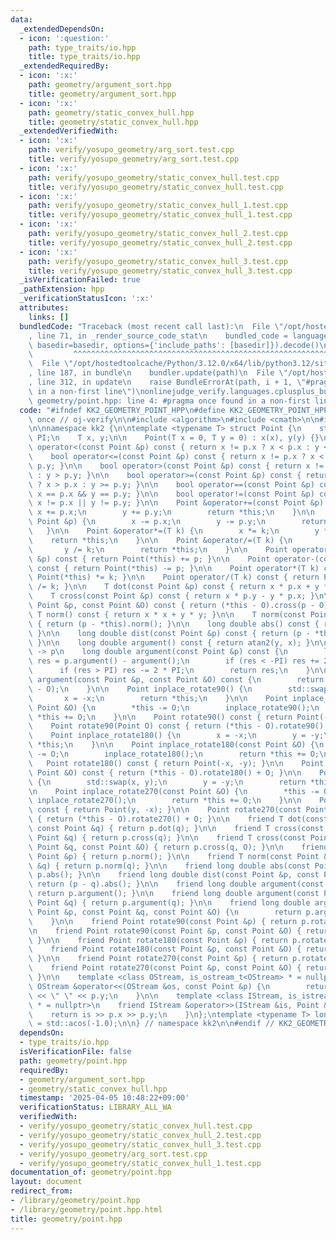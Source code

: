 ```yaml
---
data:
  _extendedDependsOn:
  - icon: ':question:'
    path: type_traits/io.hpp
    title: type_traits/io.hpp
  _extendedRequiredBy:
  - icon: ':x:'
    path: geometry/argument_sort.hpp
    title: geometry/argument_sort.hpp
  - icon: ':x:'
    path: geometry/static_convex_hull.hpp
    title: geometry/static_convex_hull.hpp
  _extendedVerifiedWith:
  - icon: ':x:'
    path: verify/yosupo_geometry/arg_sort.test.cpp
    title: verify/yosupo_geometry/arg_sort.test.cpp
  - icon: ':x:'
    path: verify/yosupo_geometry/static_convex_hull.test.cpp
    title: verify/yosupo_geometry/static_convex_hull.test.cpp
  - icon: ':x:'
    path: verify/yosupo_geometry/static_convex_hull_1.test.cpp
    title: verify/yosupo_geometry/static_convex_hull_1.test.cpp
  - icon: ':x:'
    path: verify/yosupo_geometry/static_convex_hull_2.test.cpp
    title: verify/yosupo_geometry/static_convex_hull_2.test.cpp
  - icon: ':x:'
    path: verify/yosupo_geometry/static_convex_hull_3.test.cpp
    title: verify/yosupo_geometry/static_convex_hull_3.test.cpp
  _isVerificationFailed: true
  _pathExtension: hpp
  _verificationStatusIcon: ':x:'
  attributes:
    links: []
  bundledCode: "Traceback (most recent call last):\n  File \"/opt/hostedtoolcache/Python/3.12.0/x64/lib/python3.12/site-packages/onlinejudge_verify/documentation/build.py\"\
    , line 71, in _render_source_code_stat\n    bundled_code = language.bundle(stat.path,\
    \ basedir=basedir, options={'include_paths': [basedir]}).decode()\n          \
    \         ^^^^^^^^^^^^^^^^^^^^^^^^^^^^^^^^^^^^^^^^^^^^^^^^^^^^^^^^^^^^^^^^^^^^^^^^^^^^^^^^^\n\
    \  File \"/opt/hostedtoolcache/Python/3.12.0/x64/lib/python3.12/site-packages/onlinejudge_verify/languages/cplusplus.py\"\
    , line 187, in bundle\n    bundler.update(path)\n  File \"/opt/hostedtoolcache/Python/3.12.0/x64/lib/python3.12/site-packages/onlinejudge_verify/languages/cplusplus_bundle.py\"\
    , line 312, in update\n    raise BundleErrorAt(path, i + 1, \"#pragma once found\
    \ in a non-first line\")\nonlinejudge_verify.languages.cplusplus_bundle.BundleErrorAt:\
    \ geometry/point.hpp: line 4: #pragma once found in a non-first line\n"
  code: "#ifndef KK2_GEOMETRY_POINT_HPP\n#define KK2_GEOMETRY_POINT_HPP 1\n\n#pragma\
    \ once // oj-verify\n\n#include <algorithm>\n#include <cmath>\n\n#include \"../type_traits/io.hpp\"\
    \n\nnamespace kk2 {\n\ntemplate <typename T> struct Point {\n    static long double\
    \ PI;\n    T x, y;\n\n    Point(T x = 0, T y = 0) : x(x), y(y) {}\n\n    bool\
    \ operator<(const Point &p) const { return x != p.x ? x < p.x : y < p.y; }\n\n\
    \    bool operator<=(const Point &p) const { return x != p.x ? x < p.x : y <=\
    \ p.y; }\n\n    bool operator>(const Point &p) const { return x != p.x ? x > p.x\
    \ : y > p.y; }\n\n    bool operator>=(const Point &p) const { return x != p.x\
    \ ? x > p.x : y >= p.y; }\n\n    bool operator==(const Point &p) const { return\
    \ x == p.x && y == p.y; }\n\n    bool operator!=(const Point &p) const { return\
    \ x != p.x || y != p.y; }\n\n    Point &operator+=(const Point &p) {\n       \
    \ x += p.x;\n        y += p.y;\n        return *this;\n    }\n\n    Point &operator-=(const\
    \ Point &p) {\n        x -= p.x;\n        y -= p.y;\n        return *this;\n \
    \   }\n\n    Point &operator*=(T k) {\n        x *= k;\n        y *= k;\n    \
    \    return *this;\n    }\n\n    Point &operator/=(T k) {\n        x /= k;\n \
    \       y /= k;\n        return *this;\n    }\n\n    Point operator+(const Point\
    \ &p) const { return Point(*this) += p; }\n\n    Point operator-(const Point &p)\
    \ const { return Point(*this) -= p; }\n\n    Point operator*(T k) const { return\
    \ Point(*this) *= k; }\n\n    Point operator/(T k) const { return Point(*this)\
    \ /= k; }\n\n    T dot(const Point &p) const { return x * p.x + y * p.y; }\n\n\
    \    T cross(const Point &p) const { return x * p.y - y * p.x; }\n\n    T cross(const\
    \ Point &p, const Point &O) const { return (*this - O).cross(p - O); }\n\n   \
    \ T norm() const { return x * x + y * y; }\n\n    T norm(const Point &p) const\
    \ { return (p - *this).norm(); }\n\n    long double abs() const { return sqrt(norm());\
    \ }\n\n    long double dist(const Point &p) const { return (p - *this).abs();\
    \ }\n\n    long double argument() const { return atan2(y, x); }\n\n    // this\
    \ -> p\n    long double argument(const Point &p) const {\n        long double\
    \ res = p.argument() - argument();\n        if (res < -PI) res += 2 * PI;\n  \
    \      if (res > PI) res -= 2 * PI;\n        return res;\n    }\n\n    long double\
    \ argument(const Point &p, const Point &O) const {\n        return (*this - O).argument(p\
    \ - O);\n    }\n\n    Point inplace_rotate90() {\n        std::swap(x, y);\n \
    \       x = -x;\n        return *this;\n    }\n\n    Point inplace_rotate90(const\
    \ Point &O) {\n        *this -= O;\n        inplace_rotate90();\n        return\
    \ *this += O;\n    }\n\n    Point rotate90() const { return Point(-y, x); }\n\n\
    \    Point rotate90(Point O) const { return (*this - O).rotate90() + O; }\n\n\
    \    Point inplace_rotate180() {\n        x = -x;\n        y = -y;\n        return\
    \ *this;\n    }\n\n    Point inplace_rotate180(const Point &O) {\n        *this\
    \ -= O;\n        inplace_rotate180();\n        return *this += O;\n    }\n\n \
    \   Point rotate180() const { return Point(-x, -y); }\n\n    Point rotate180(const\
    \ Point &O) const { return (*this - O).rotate180() + O; }\n\n    Point inplace_rotate270()\
    \ {\n        std::swap(x, y);\n        y = -y;\n        return *this;\n    }\n\
    \n    Point inplace_rotate270(const Point &O) {\n        *this -= O;\n       \
    \ inplace_rotate270();\n        return *this += O;\n    }\n\n    Point rotate270()\
    \ const { return Point(y, -x); }\n\n    Point rotate270(const Point &O) const\
    \ { return (*this - O).rotate270() + O; }\n\n    friend T dot(const Point &p,\
    \ const Point &q) { return p.dot(q); }\n\n    friend T cross(const Point &p, const\
    \ Point &q) { return p.cross(q); }\n\n    friend T cross(const Point &p, const\
    \ Point &q, const Point &O) { return p.cross(q, O); }\n\n    friend T norm(const\
    \ Point &p) { return p.norm(); }\n\n    friend T norm(const Point &p, const Point\
    \ &q) { return p.norm(q); }\n\n    friend long double abs(const Point &p) { return\
    \ p.abs(); }\n\n    friend long double dist(const Point &p, const Point &q) {\
    \ return (p - q).abs(); }\n\n    friend long double argument(const Point &p) {\
    \ return p.argument(); }\n\n    friend long double argument(const Point &p, const\
    \ Point &q) { return p.argument(q); }\n\n    friend long double argument(const\
    \ Point &p, const Point &q, const Point &O) {\n        return p.argument(q, O);\n\
    \    }\n\n    friend Point rotate90(const Point &p) { return p.rotate90(); }\n\
    \n    friend Point rotate90(const Point &p, const Point &O) { return p.rotate90(O);\
    \ }\n\n    friend Point rotate180(const Point &p) { return p.rotate180(); }\n\n\
    \    friend Point rotate180(const Point &p, const Point &O) { return p.rotate180(O);\
    \ }\n\n    friend Point rotate270(const Point &p) { return p.rotate270(); }\n\n\
    \    friend Point rotate270(const Point &p, const Point &O) { return p.rotate270(O);\
    \ }\n\n    template <class OStream, is_ostream_t<OStream> * = nullptr>\n    friend\
    \ OStream &operator<<(OStream &os, const Point &p) {\n        return os << p.x\
    \ << \" \" << p.y;\n    }\n\n    template <class IStream, is_istream_t<IStream>\
    \ * = nullptr>\n    friend IStream &operator>>(IStream &is, Point &p) {\n    \
    \    return is >> p.x >> p.y;\n    }\n};\ntemplate <typename T> long double Point<T>::PI\
    \ = std::acos(-1.0);\n\n} // namespace kk2\n\n#endif // KK2_GEOMETRY_POINT_HPP\n"
  dependsOn:
  - type_traits/io.hpp
  isVerificationFile: false
  path: geometry/point.hpp
  requiredBy:
  - geometry/argument_sort.hpp
  - geometry/static_convex_hull.hpp
  timestamp: '2025-04-05 10:48:22+09:00'
  verificationStatus: LIBRARY_ALL_WA
  verifiedWith:
  - verify/yosupo_geometry/static_convex_hull.test.cpp
  - verify/yosupo_geometry/static_convex_hull_2.test.cpp
  - verify/yosupo_geometry/static_convex_hull_3.test.cpp
  - verify/yosupo_geometry/arg_sort.test.cpp
  - verify/yosupo_geometry/static_convex_hull_1.test.cpp
documentation_of: geometry/point.hpp
layout: document
redirect_from:
- /library/geometry/point.hpp
- /library/geometry/point.hpp.html
title: geometry/point.hpp
---
```

